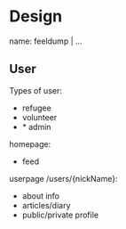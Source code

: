 # Design
name: feeldump | 
...
## User
Types of user:
- refugee
- volunteer
- \* admin

homepage:
- feed

userpage /users/{nickName}:
- about info
- articles/diary
- public/private profile